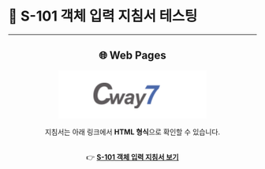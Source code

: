 # 📘 S-101 객체 입력 지침서 테스팅

---

<div align="center">

## 🌐 Web Pages

<img src="Feature_images/cway7_logo.png" alt="CWAY7 로고" width="300"/>

지침서는 아래 링크에서 **HTML 형식**으로 확인할 수 있습니다.  
<br>

👉 [**S-101 객체 입력 지침서 보기**](https://son411-git.github.io/adoc_Test/)

</div>
